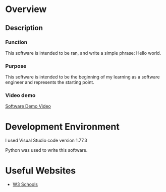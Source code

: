 # Overview
## Description
### Function
This software is intended to be ran, and write a simple phrase: Hello world.
### Purpose
This software is intended to be the beginning of my learning as a software engineer and represents the starting point.

### Video demo

[Software Demo Video](https://youtu.be/vdKkd5NEXZ8)

# Development Environment

I used Visual Studio code version 1.77.3

Python was used to write this software.

# Useful Websites

* [W3 Schools](https://www.w3schools.com/python/default.asp)
